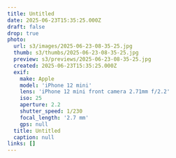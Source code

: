 ```yaml
---
title: Untitled
date: 2025-06-23T15:35:25.000Z
draft: false
drop: true
photo:
  url: s3/images/2025-06-23-08-35-25.jpg
  thumb: s3/thumbs/2025-06-23-08-35-25.jpg
  preview: s3/previews/2025-06-23-08-35-25.jpg
  created: 2025-06-23T15:35:25.000Z
  exif:
    make: Apple
    model: 'iPhone 12 mini'
    lens: 'iPhone 12 mini front camera 2.71mm f/2.2'
    iso: 25
    aperture: 2.2
    shutter_speed: 1/230
    focal_length: '2.7 mm'
    gps: null
  title: Untitled
  caption: null
links: []
---
```


